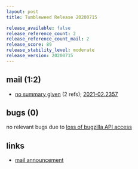 ```yaml
---
layout: post
title: Tumbleweed Release 20200715

release_available: false
release_reference_count: 2
release_reference_count_mail: 2
release_score: 89
release_stability_level: moderate
release_version: 20200715
---
```


## mail (1:2)

- [no summary given](https://github.com/boombatower/tumbleweed-review/issues/10) (2 refs); [2021-02.2357](https://github.com/boombatower/tumbleweed-review/issues/10)

## bugs (0)

<!--more-->

no relevant bugs due to [loss of bugzilla API access](https://bugzilla.opensuse.org/show_bug.cgi?id=1157722)



## links

- [mail announcement](https://github.com/boombatower/tumbleweed-review/issues/10)
